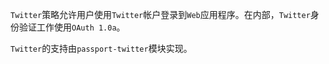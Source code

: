 `Twitter`策略允许用户使用`Twitter`帐户登录到`Web`应用程序。在内部，`Twitter`身份验证工作使用`OAuth 1.0a`。

`Twitter`的支持由`passport-twitter`模块实现。

